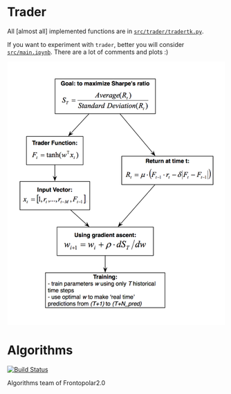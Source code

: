 # Trader

All [almost all] implemented functions are in [`src/trader/tradertk.py`](src/trader/tradertk.py).

If you want to experiment with `trader`, better you will consider [`src/main.ipynb`](src/main.ipynb). There are a lot of comments and plots :)

![diagram](diagram.png)

# Algorithms
[![Build Status](https://travis-ci.org/FRTP/Framework.svg?branch=master)](https://travis-ci.org/FRTP/Algorithms)

Algorithms team of Frontopolar2.0
